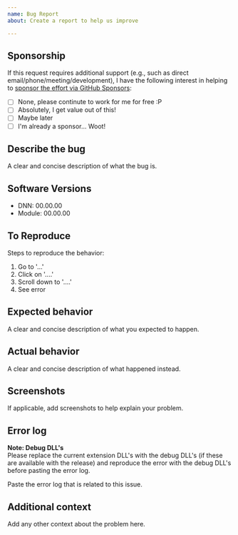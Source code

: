```yaml
---
name: Bug Report
about: Create a report to help us improve

---
```


## Sponsorship  
<!--
Open-Source is not free.  We need to eat too. ~wink!~  

We manage a TON of DNN extensions... Look!  
https://upendoventures.com/What/CMS/DNN/Extensions  
-->

If this request requires additional support (e.g., such as direct email/phone/meeting/development), I have the following interest in helping to [sponsor the effort via GitHub Sponsors](https://github.com/sponsors/UpendoVentures):    

- [ ] None, please continute to work for me for free :P  
- [ ] Absolutely, I get value out of this!  
- [ ] Maybe later  
- [ ] I'm already a sponsor... Woot!  

## Describe the bug  
A clear and concise description of what the bug is.  

## Software Versions  
- DNN:  00.00.00  
- Module:  00.00.00  

## To Reproduce  
Steps to reproduce the behavior:  
1. Go to '...'  
2. Click on '....'  
3. Scroll down to '....'  
4. See error  

## Expected behavior  
A clear and concise description of what you expected to happen.  

## Actual behavior  
A clear and concise description of what happened instead.  

## Screenshots  
If applicable, add screenshots to help explain your problem.  

## Error log  
**Note: Debug DLL's**  
Please replace the current extension DLL's with the debug DLL's (if these are available with the release) and reproduce the error with the debug DLL's before pasting the error log.  

Paste the error log that is related to this issue.  

## Additional context
Add any other context about the problem here.  
